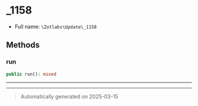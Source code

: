 
# _1158





* Full name: `\Zotlabs\Update\_1158`




## Methods


### run



```php
public run(): mixed
```












***


***
> Automatically generated on 2025-03-15
